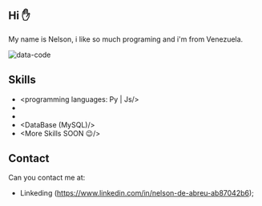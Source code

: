 ## Hi ✋

My name is Nelson, i like so much programing and i'm from Venezuela.

![data-code](https://github.com/user-attachments/assets/2fc4e8d2-e3c2-4cf3-abc6-3bd53728a6c7)

## Skills

* <programming languages: Py | Js/>  
* <Git Hub/>
* <HTML and CSS/>
* <DataBase (MySQL)/>
* <More Skills SOON 😉/>

## Contact

Can you contact me at:

* Linkeding (https://www.linkedin.com/in/nelson-de-abreu-ab87042b6);
